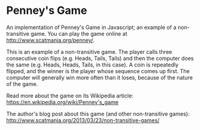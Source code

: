 Penney's Game
=============

An implementation of Penney's Game in Javascript; an example of a non-transitive game. You can play
the game online at http://www.scatmania.org/penney/.

This is an example of a non-transitive game. The player calls three consecutive coin flips (e.g.
Heads, Tails, Tails) and then the computer does the same (e.g. Heads, Heads, Tails, in this case).
A coin is repeatedly flipped, and the winner is the player whose sequence comes up first. The
computer will generally win more often than it loses, because of the nature of the game.

Read more about the game on its Wikipedia article: https://en.wikipedia.org/wiki/Penney's_game

The author's blog post about this game (and other non-transitive games): http://www.scatmania.org/2013/03/23/non-transitive-games/
